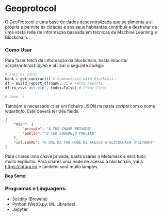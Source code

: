# Geoprotocol
O GeoProtocol é uma base de dados descentralizada que se alimenta a si própria e permite às cidades e aos seus habitantes contribuir e desfrutar de uma vasta rede de informação baseada em técnicas de Machine Learning e Blockchain.

### Como Usar
Para fazer fetch da informação da blockchain, basta importar *scripts/interact.ipynb* e utilizar o seguinte código:

```python
# Easy as cake!
bank = get_contract() # Communicate with Blockchain
df = build_report_df(bank, 3) # Fetch reports
df.to_csv('out.zip', index=False) # Print Excel

# Done :)
```

Também é necessário criar um ficheiro JSON na pasta *scripts* com o nome *walletInfo*. Este deverá ter três fields:
```json
{
    "main": {
        "private": "A TUA CHAVE PRIVADA",
        "public": "O TEU ENDEREÇO PÚBLICO"
    },
    "infuraURL": "O URL DA TUA NODE DE ACESSO À BLOCKCHAIN (POLYGON)"
}
```

Para criares uma chave privada, basta usares o Metamask e será tudo muito explícitio. Para criares uma node de acesso à blockchain, vai a https://infura.io/ e também será muito simples.

**Boa Sorte!**

### Programas e Linguagens:
- Solidity (Brownie)
- Python (Web3.py, ML Libraries)
- Jupyter
